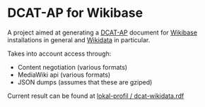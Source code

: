 DCAT-AP for Wikibase
=================

A project aimed at generating a [DCAT-AP](https://joinup.ec.europa.eu/system/files/project/c3/22/18/DCAT-AP_Final_v1.00.html) document for [Wikibase](http://wikiba.se) installations
in general and [Wikidata](http://wikidata.org) in particular.

Takes into account access through:
* Content negotiation (various formats)
* MediaWiki api (various formats)
* JSON dumps (assumes that these are gziped)

Current result can be found at [lokal-profil / dcat-wikidata.rdf](https://gist.github.com/lokal-profil/8086dc6bf2398d84a311)
